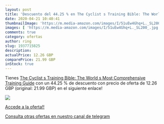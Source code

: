 ```yaml
---
layout: post
title: 'Descuento del 44.25 % en The Cyclist s Training Bible: The World '
date: 2020-04-21 10:40:41
thumbnailImage: 'https://m.media-amazon.com/images/I/51uEw4Ghq+L._SL200_.jpg'
images: [ 'https://m.media-amazon.com/images/I/51uEw4Ghq+L._SL200_.jpg' ]
comments: true
category: ofertas
author: ring
slug: 1937715825
description:
actualPrice: 12.26 GBP
comparePrice: 21.99 GBP
inStock: true
---
```


Tienes [The Cyclist s Training Bible: The World s Most Comprehensive Training Guide](https://www.amazon.com/dp/1937715825/?tag=redken08-20) con un 44.25 % de descuento con precio de oferta de 12.26 GBP (original: 21.99 GBP) en el siguiente enlace!

[![](https://m.media-amazon.com/images/I/51uEw4Ghq+L._SL200_.jpg)](https://www.amazon.com/dp/1937715825/?tag=redken08-20)

[Accede a la oferta!!](https://www.amazon.com/dp/1937715825/?tag=redken08-20)

[Consulta otras ofertas en nuestro canal de telegram](https://t.me/s/ofertas25)
